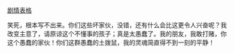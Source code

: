 [剧情表格](https://docs.qq.com/sheet/DVlBUTlZMZFpYSmpR?tab=8sa26o&u=1034253202604f62a5df1f9c3d7e9b07)

笑死，根本写不出来。你们这些坏家伙，没错，还有什么会比这更令人兴奋呢？我改变主意了，请原谅这个不懂事的孩子；真是太愚蠢了。我的朋友，我敢打赌，你这个愚蠢的家伙！你们这群愚蠢的土拨鼠，我的灵魂简直得不到一刻的平静！